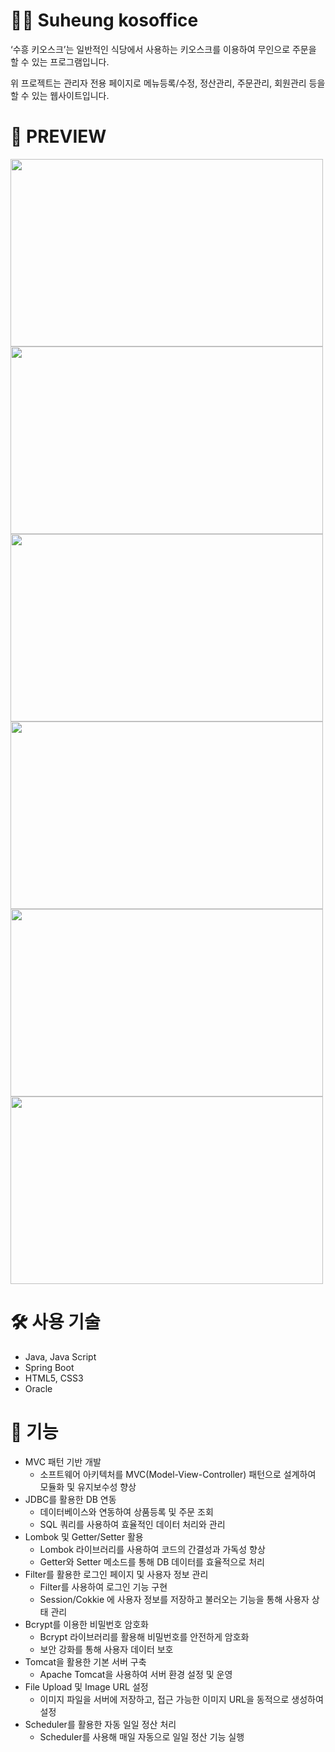 # 👨‍🏫 Suheung kosoffice
‘수흥 키오스크’는 일반적인 식당에서 사용하는 키오스크를 이용하여 무인으로 주문을 할 수 있는 프로그램입니다.


위 프로젝트는 관리자 전용 페이지로 메뉴등록/수정, 정산관리, 주문관리, 회원관리 등을 할 수 있는 웹사이트입니다. 


# 🔎 PREVIEW
<img src="https://github.com/user-attachments/assets/966ff688-a3fa-4310-8828-9474d5d71ff2" width="500" height="300">
<img src="https://github.com/user-attachments/assets/9b428b2c-746e-4298-b37c-940fed1588ba" width="500" height="300">
<img src="https://github.com/user-attachments/assets/38f681c8-f8ba-40cc-97b6-ad3c05895e46" width="500" height="300">
<img src="https://github.com/user-attachments/assets/56e83f18-3c6a-4c0b-a34d-83f31fd4f41b" width="500" height="300">
<img src="https://github.com/user-attachments/assets/6527a34b-fa77-475d-bbfe-f4e2da8274c6" width="500" height="300">
<img src="https://github.com/user-attachments/assets/09409b4a-9433-4794-9b07-3485e9c962a5" width="500" height="300">




# 🛠 사용 기술
- Java, Java Script
- Spring Boot
- HTML5, CSS3
- Oracle



# 📌 기능
- MVC 패턴 기반 개발
  - 소프트웨어 아키텍처를 MVC(Model-View-Controller) 패턴으로 설계하여 모듈화 및 유지보수성 향상
- JDBC를 활용한 DB 연동
  - 데이터베이스와 연동하여 상품등록 및 주문 조회
  - SQL 쿼리를 사용하여 효율적인 데이터 처리와 관리
- Lombok 및 Getter/Setter 활용
  - Lombok 라이브러리를 사용하여 코드의 간결성과 가독성 향상
  - Getter와 Setter 메소드를 통해 DB 데이터를 효율적으로 처리
- Filter를 활용한 로그인 페이지 및 사용자 정보 관리
  - Filter를 사용하여 로그인 기능 구현
  - Session/Cokkie 에 사용자 정보를 저장하고 불러오는 기능을 통해 사용자 상태 관리
- Bcrypt를 이용한 비밀번호 암호화
  -  Bcrypt 라이브러리를 활용해 비밀번호를 안전하게 암호화
  -  보안 강화를 통해 사용자 데이터 보호
- Tomcat을 활용한 기본 서버 구축
  - Apache Tomcat을 사용하여 서버 환경 설정 및 운영
- File Upload 및 Image URL 설정
  - 이미지 파일을 서버에 저장하고, 접근 가능한 이미지 URL을 동적으로 생성하여 설정
- Scheduler를 활용한 자동 일일 정산 처리
  - Scheduler를 사용해 매일 자동으로 일일 정산 기능 실행


